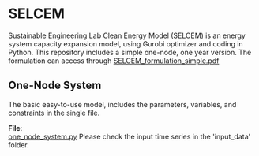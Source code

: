 # SELCEM 
Sustainable Engineering Lab Clean Energy Model (SELCEM) is an energy system capacity expansion model, using Gurobi optimizer and coding in Python. 
This repository includes a simple one-node, one year version. 
The formulation can access through [SELCEM_formulation_simple.pdf](https://github.com/SEL-Columbia/SELCEM-OneNode/blob/master/SELCEM_formulation_simple.pdf)

## One-Node System
The basic easy-to-use model, includes the parameters, variables, and constraints in the single file. <br />

**File**: <br />
[one_node_system.py](https://github.com/SEL-Columbia/SELCEM-OneNode/blob/master/one_node_system.py) 
Please check the input time series in the 'input_data' folder.
